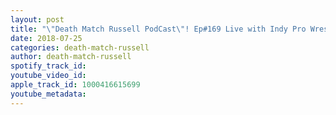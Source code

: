 ```yaml
---
layout: post
title: "\"Death Match Russell PodCast\"! Ep#169 Live with Indy Pro Wrestler \"Frantik\"! Tune in!"
date: 2018-07-25
categories: death-match-russell
author: death-match-russell
spotify_track_id: 
youtube_video_id: 
apple_track_id: 1000416615699
youtube_metadata: 
---
```

